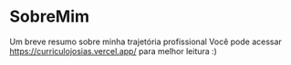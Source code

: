 # SobreMim
Um breve resumo sobre minha trajetória profissional
Você pode acessar https://curriculojosias.vercel.app/ para melhor leitura :)
